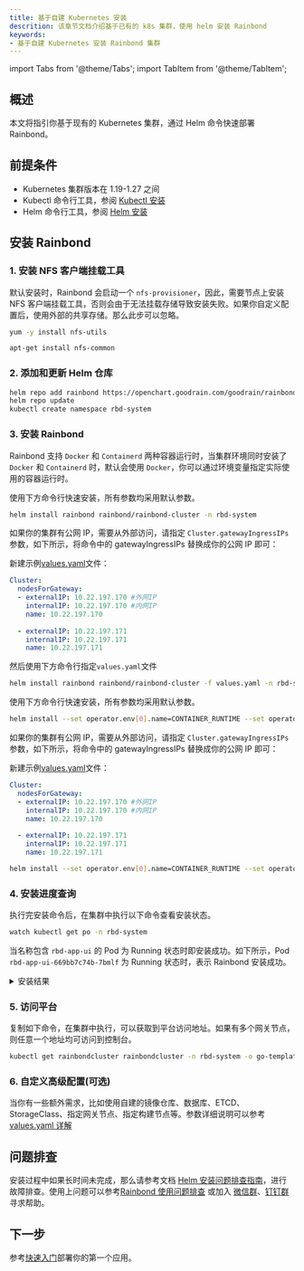 ```yaml
---
title: 基于自建 Kubernetes 安装
descrition: 该章节文档介绍基于已有的 k8s 集群，使用 helm 安装 Rainbond
keywords:
- 基于自建 Kubernetes 安装 Rainbond 集群
---
```


import Tabs from '@theme/Tabs';
import TabItem from '@theme/TabItem';

## 概述

本文将指引你基于现有的 Kubernetes 集群，通过 Helm 命令快速部署 Rainbond。

## 前提条件

* Kubernetes 集群版本在 1.19-1.27 之间
* Kubectl 命令行工具，参阅 [Kubectl 安装](/docs/ops-guide/tools/#kubectl-cli)
* Helm 命令行工具，参阅 [Helm 安装](/docs/ops-guide/tools/#helm-cli)

## 安装 Rainbond

### 1. 安装 NFS 客户端挂载工具

默认安装时，Rainbond 会启动一个 `nfs-provisioner`，因此，需要节点上安装 NFS 客户端挂载工具，否则会由于无法挂载存储导致安装失败。如果你自定义配置后，使用外部的共享存储。那么此步可以忽略。

<Tabs>
  <TabItem value="Centos" label="Centos" default>

  ```bash
  yum -y install nfs-utils
  ```

  </TabItem>
  <TabItem value="Ubuntu" label="Ubuntu">

  ```bash  
  apt-get install nfs-common 
  ```

  </TabItem>
</Tabs>

### 2. 添加和更新 Helm 仓库

```bash  
helm repo add rainbond https://openchart.goodrain.com/goodrain/rainbond
helm repo update
kubectl create namespace rbd-system
```

### 3. 安装 Rainbond

Rainbond 支持 `Docker` 和 `Containerd` 两种容器运行时，当集群环境同时安装了 `Docker` 和 `Containerd` 时，默认会使用 `Docker`，你可以通过环境变量指定实际使用的容器运行时。

<Tabs>
  <TabItem value="Docker" label="Docker" default>

使用下方命令行快速安装，所有参数均采用默认参数。

```bash  
helm install rainbond rainbond/rainbond-cluster -n rbd-system
```

如果你的集群有公网 IP，需要从外部访问，请指定 `Cluster.gatewayIngressIPs` 参数，如下所示，将命令中的 gatewayIngressIPs 替换成你的公网 IP 即可：

新建示例[values.yaml](/docs/installation/install-with-helm/vaules-config)文件：


```yaml
Cluster:  
  nodesForGateway: 
  - externalIP: 10.22.197.170 #外网IP
    internalIP: 10.22.197.170 #内网IP
    name: 10.22.197.170
    
  - externalIP: 10.22.197.171
    internalIP: 10.22.197.171
    name: 10.22.197.171
```

然后使用下方命令行指定```values.yaml```文件

```bash  
helm install rainbond rainbond/rainbond-cluster -f values.yaml -n rbd-system
```
  </TabItem>

  <TabItem value="Containerd" label="Containerd">
使用下方命令行快速安装，所有参数均采用默认参数。

```bash  
helm install --set operator.env[0].name=CONTAINER_RUNTIME --set operator.env[0].value=containerd rainbond rainbond/rainbond-cluster -n rbd-system
```

如果你的集群有公网 IP，需要从外部访问，请指定 `Cluster.gatewayIngressIPs` 参数，如下所示，将命令中的 gatewayIngressIPs 替换成你的公网 IP 即可：

新建示例[values.yaml](/docs/installation/install-with-helm/vaules-config)文件：

```yaml
Cluster: 
  nodesForGateway:
  - externalIP: 10.22.197.170 #外网IP
    internalIP: 10.22.197.170 #内网IP
    name: 10.22.197.170
    
  - externalIP: 10.22.197.171
    internalIP: 10.22.197.171
    name: 10.22.197.171
```
```bash  
helm install --set operator.env[0].name=CONTAINER_RUNTIME --set operator.env[0].value=containerd rainbond rainbond/rainbond-cluster -f values.yaml -n rbd-system
```


  </TabItem>
</Tabs>

### 4. 安装进度查询

执行完安装命令后，在集群中执行以下命令查看安装状态。

```bash
watch kubectl get po -n rbd-system
```

当名称包含 `rbd-app-ui` 的 Pod 为 Running 状态时即安装成功。如下所示，Pod `rbd-app-ui-669bb7c74b-7bmlf` 为 Running 状态时，表示 Rainbond 安装成功。

<details>
<summary>安装结果</summary>

```bash
NAME                                         READY   STATUS      RESTARTS   AGE
nfs-provisioner-0                            1/1     Running     0          14d
rbd-etcd-0                                   1/1     Running     0          14d
rbd-hub-64777d89d8-l56d8                     1/1     Running     0          14d
rbd-gateway-76djb                            1/1     Running     0          14d
dashboard-metrics-scraper-7db45b8bb4-tcgxd   1/1     Running     0          14d
rbd-mq-6b847d874b-j5jg2                      1/1     Running     0          14d
rbd-webcli-76b54fd7f6-jrcdj                  1/1     Running     0          14d
kubernetes-dashboard-fbd4fb949-2qsn9         1/1     Running     0          14d
rbd-resource-proxy-547874f4d7-dh8bv          1/1     Running     0          14d
rbd-monitor-0                                1/1     Running     0          14d
rbd-db-0                                     2/2     Running     0          14d
rbd-eventlog-0                               1/1     Running     0          14d
rbd-app-ui-669bb7c74b-7bmlf                  1/1     Running     0          7d12h
rbd-app-ui-migrations--1-hp2qg               0/1     Completed   0          14d
rbd-worker-679fd44bc7-n6lvg                  1/1     Running     0          9d
rbd-node-jhfzc                               1/1     Running     0          9d
rainbond-operator-7978d4d695-ws8bz           1/1     Running     0          9d
rbd-chaos-nkxw7                              1/1     Running     0          8d
rbd-api-5d8bb8d57d-djx2s                     1/1     Running     0          47h
```

</details>

### 5. 访问平台

复制如下命令，在集群中执行，可以获取到平台访问地址。如果有多个网关节点，则任意一个地址均可访问到控制台。

```bash
kubectl get rainbondcluster rainbondcluster -n rbd-system -o go-template --template='{{range.spec.gatewayIngressIPs}}{{.}}:7070{{printf "\n"}}{{end}}'
```

### 6. 自定义高级配置(可选)
 
当你有一些额外需求，比如使用自建的镜像仓库、数据库、ETCD、StorageClass、指定网关节点、指定构建节点等。参数详细说明可以参考 [values.yaml 详解](/docs/installation/install-with-helm/vaules-config)

## 问题排查

安装过程中如果长时间未完成，那么请参考文档 [Helm 安装问题排查指南](/docs/troubleshooting/installation/helm)，进行故障排查。使用上问题可以参考[Rainbond 使用问题排查](/docs/troubleshooting/use/) 或加入 [微信群](/community/support#微信群)、[钉钉群](/community/support#钉钉群) 寻求帮助。

## 下一步

参考[快速入门](/docs/quick-start/getting-started/)部署你的第一个应用。
